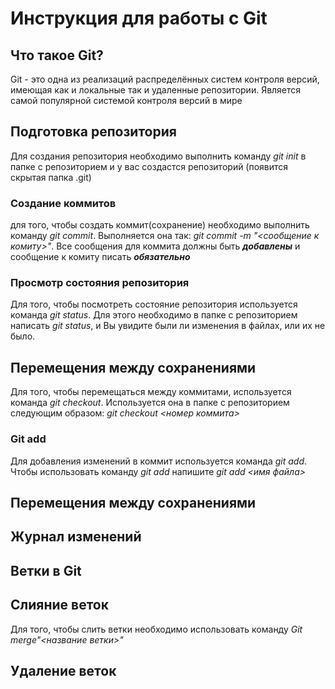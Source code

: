 # Инструкция для работы с Git

## Что такое Git?

Git - это одна из реализаций распределённых систем контроля версий, имеющая как и локальные так и удаленные репозитории. Является самой популярной системой контроля версий в мире

## Подготовка репозитория

Для создания репозитория необходимо выполнить команду _git init_ в папке с репозиторием и у вас создастся репозиторий (появится скрытая папка .git)

### Создание коммитов

для того, чтобы создать коммит(сохранение) необходимо выполнить команду _git commit_. Выполняется она так: _git commit -m "<сообщение к комиту>"_. Все сообщения для коммита должны быть **_добавлены_** и сообщение к комиту писать **_обязательно_**

### Просмотр состояния репозитория

Для того, чтобы посмотреть состояние репозитория используется команда _git status_. Для этого необходимо в папке с репозиторием написать _git status_, и Вы увидите были ли изменения в файлах, или их не было.

## Перемещения между сохранениями

Для того, чтобы перемещаться между коммитами, используется команда _git checkout_. Используется она в папке с репозиторием следующим образом: _git checkout <номер коммита>_

### Git add

Для добавления изменений в коммит используется команда _git add_. Чтобы использовать команду _git add_ напишите _git add <имя файла>_

## Перемещения между сохранениями

## Журнал изменений

## Ветки в Git

## Слияние веток

Для того, чтобы слить ветки необходимо использовать команду _Git merge"<название ветки>"_

## Удаление веток
